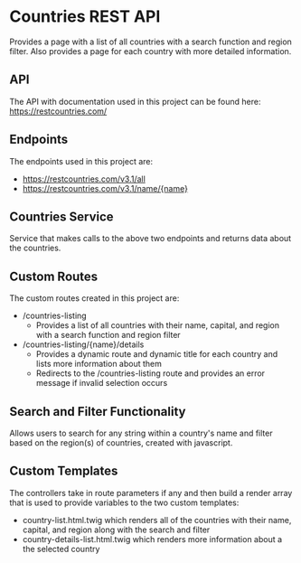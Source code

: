 # Countries REST API

Provides a page with a list of all countries with a search function and region filter. Also provides a page for each country with more detailed information.

## API

The API with documentation used in this project can be found here: https://restcountries.com/

## Endpoints

The endpoints used in this project are:
  - https://restcountries.com/v3.1/all
  - https://restcountries.com/v3.1/name/{name}

## Countries Service

Service that makes calls to the above two endpoints and returns data about the countries.

## Custom Routes

The custom routes created in this project are:
  - /countries-listing
    - Provides a list of all countries with their name, capital, and region with a search function and region filter
  - /countries-listing/{name}/details
    - Provides a dynamic route and dynamic title for each country and lists more information about them
    - Redirects to the /countries-listing route and provides an error message if invalid selection occurs

## Search and Filter Functionality

Allows users to search for any string within a country's name and filter based on the region(s) of countries, created with javascript.

## Custom Templates

The controllers take in route parameters if any and then build a render array that is used to provide variables to the two custom templates:
  - country-list.html.twig which renders all of the countries with their name, capital, and region along with the search and filter
  - country-details-list.html.twig which renders more information about a the selected country
